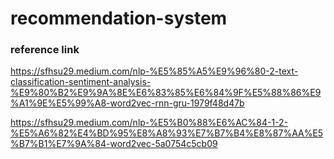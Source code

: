 # recommendation-system

### reference link
https://sfhsu29.medium.com/nlp-%E5%85%A5%E9%96%80-2-text-classification-sentiment-analysis-%E9%80%B2%E9%9A%8E%E6%83%85%E6%84%9F%E5%88%86%E9%A1%9E%E5%99%A8-word2vec-rnn-gru-1979f48d47b

https://sfhsu29.medium.com/nlp-%E5%B0%88%E6%AC%84-1-2-%E5%A6%82%E4%BD%95%E8%A8%93%E7%B7%B4%E8%87%AA%E5%B7%B1%E7%9A%84-word2vec-5a0754c5cb09
